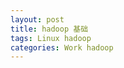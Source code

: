 ```yaml
---
layout: post
title: hadoop 基础
tags: Linux hadoop
categories: Work hadoop
---
```


<div class="toc"></div>


